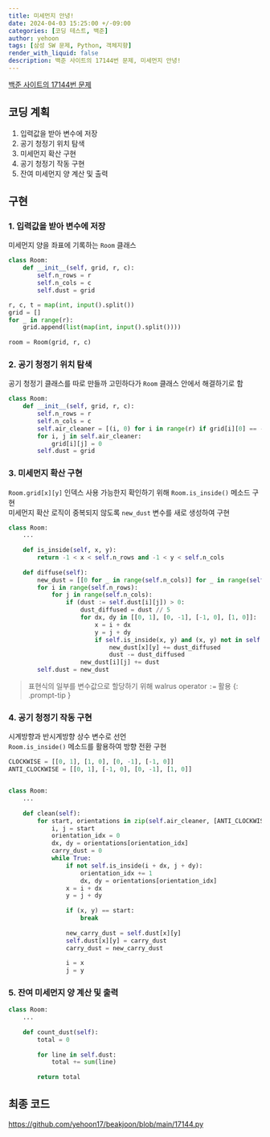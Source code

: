 ```yaml
---
title: 미세먼지 안녕!
date: 2024-04-03 15:25:00 +/-09:00
categories: [코딩 테스트, 백준]
author: yehoon
tags: [삼성 SW 문제, Python, 객체지향]
render_with_liquid: false
description: 백준 사이트의 17144번 문제, 미세먼지 안녕!
---
```


[백준 사이트의 17144번 문제](https://www.acmicpc.net/problem/17144)

## 코딩 계획
1. 입력값을 받아 변수에 저장
2. 공기 청정기 위치 탐색
3. 미세먼지 확산 구현
4. 공기 청정기 작동 구현
5. 잔여 미세먼지 양 계산 및 출력


## 구현
### 1. 입력값을 받아 변수에 저장
미세먼지 양을 좌표에 기록하는 `Room` 클래스
```python
class Room:
    def __init__(self, grid, r, c):
        self.n_rows = r
        self.n_cols = c
        self.dust = grid

r, c, t = map(int, input().split())
grid = []
for _ in range(r):
    grid.append(list(map(int, input().split())))
    
room = Room(grid, r, c)
```

### 2. 공기 청정기 위치 탐색
공기 청정기 클래스를 따로 만들까 고민하다가 `Room` 클래스 안에서 해결하기로 함
```python 
class Room:
    def __init__(self, grid, r, c):
        self.n_rows = r
        self.n_cols = c
        self.air_cleaner = [(i, 0) for i in range(r) if grid[i][0] == -1]
        for i, j in self.air_cleaner:
            grid[i][j] = 0
        self.dust = grid
``` 

### 3. 미세먼지 확산 구현
`Room.grid[x][y]` 인덱스 사용 가능한지 확인하기 위해 `Room.is_inside()` 메소드 구현  
미세먼지 확산 로직이 중복되지 않도록 `new_dust` 변수를 새로 생성하여 구현
```python
class Room:
    ...
        
    def is_inside(self, x, y):
        return -1 < x < self.n_rows and -1 < y < self.n_cols
    
    def diffuse(self):
        new_dust = [[0 for _ in range(self.n_cols)] for _ in range(self.n_rows)]
        for i in range(self.n_rows):
            for j in range(self.n_cols):
                if (dust := self.dust[i][j]) > 0:
                    dust_diffused = dust // 5
                    for dx, dy in [[0, 1], [0, -1], [-1, 0], [1, 0]]:
                        x = i + dx
                        y = j + dy
                        if self.is_inside(x, y) and (x, y) not in self.air_cleaner:
                            new_dust[x][y] += dust_diffused
                            dust -= dust_diffused
                    new_dust[i][j] += dust
        self.dust = new_dust
```

> 표현식의 일부를 변수값으로 할당하기 위해 walrus operator `:=` 활용
{: .prompt-tip }

### 4. 공기 청정기 작동 구현
시계방향과 반시계방향 상수 변수로 선언  
`Room.is_inside()` 메소드를 활용하여 방향 전환 구현

```python
CLOCKWISE = [[0, 1], [1, 0], [0, -1], [-1, 0]]
ANTI_CLOCKWISE = [[0, 1], [-1, 0], [0, -1], [1, 0]]


class Room:
    ...
        
    def clean(self):
        for start, orientations in zip(self.air_cleaner, [ANTI_CLOCKWISE, CLOCKWISE]):
            i, j = start
            orientation_idx = 0
            dx, dy = orientations[orientation_idx]
            carry_dust = 0
            while True:
                if not self.is_inside(i + dx, j + dy):
                    orientation_idx += 1
                    dx, dy = orientations[orientation_idx]
                x = i + dx
                y = j + dy
                
                if (x, y) == start:
                    break
                    
                new_carry_dust = self.dust[x][y]
                self.dust[x][y] = carry_dust
                carry_dust = new_carry_dust
                
                i = x
                j = y
```

### 5. 잔여 미세먼지 양 계산 및 출력
```python
class Room:
    ...
            
    def count_dust(self):
        total = 0
        
        for line in self.dust:
            total += sum(line)
            
        return total
```

## 최종 코드
<https://github.com/yehoon17/beakjoon/blob/main/17144.py>
